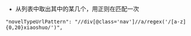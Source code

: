 <font face="Simsun" size=3>

- 从列表中取出其中的某几个，用正则在匹配一次
~~~
"novelTypeUrlPattern": "//div[@class='nav']//a/regex('/[a-z]{0,20}xiaoshuo/')",
~~~

</font>